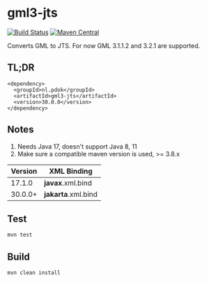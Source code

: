 # gml3-jts

[![Build Status](https://github.com/PDOK/gml3-jts/actions/workflows/maven.yaml/badge.svg)](https://github.com/PDOK/gml3-jts/actions)
[![Maven Central](https://img.shields.io/maven-central/v/nl.pdok/gml3-jts.svg?label=Maven%20Central)](https://search.maven.org/search?q=g:%22nl.pdok%22%20AND%20a:%22gml3-jts%22)

Converts GML to JTS. For now GML 3.1.1.2 and 3.2.1 are supported.

## TL;DR

```mvn
<dependency>
  <groupId>nl.pdok</groupId>
  <artifactId>gml3-jts</artifactId>
  <version>30.0.0</version>
</dependency>
```

## Notes

1. Needs Java 17, doesn't support Java 8, 11
1. Make sure a compatible maven version is used, >= 3.8.x

| Version | XML Binding          |
| ------- | -------------------- |
| 17.1.0  | **javax**.xml.bind   |
| 30.0.0+ | **jakarta**.xml.bind |

## Test

```sh
mvn test
```

## Build

```sh
mvn clean install
```
